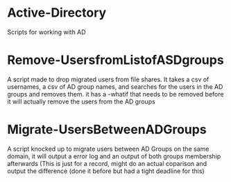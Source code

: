 # Active-Directory
Scripts for working with AD

# Remove-UsersfromListofASDgroups

A script made to drop migrated users from file shares. It takes a csv of usernames, a csv of AD group names, and searches for the users in the AD groups and removes them. it has a -whatif that needs to be removed before it will actually remove the users from the AD groups

# Migrate-UsersBetweenADGroups

A script knocked up to migrate users between AD Groups on the same domain, it will output a error log and an output of both groups membership afterwards (This is just for a record, might do an actual coparison and output the difference (done it before but had a tight deadline for this)
